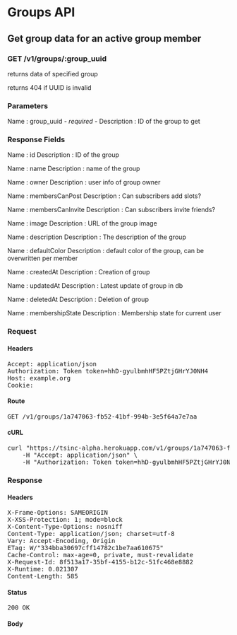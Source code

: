 # Groups API

## Get group data for an active group member

### GET /v1/groups/:group_uuid

returns data of specified group

returns 404 if UUID is invalid



### Parameters

Name : group_uuid *- required -*
Description : ID of the group to get


### Response Fields

Name : id
Description : ID of the group

Name : name
Description : name of the group

Name : owner
Description : user info of group owner

Name : membersCanPost
Description : Can subscribers add slots?

Name : membersCanInvite
Description : Can subscribers invite friends?

Name : image
Description : URL of the group image

Name : description
Description : The description of the group

Name : defaultColor
Description : default color of the group, can be overwritten per member

Name : createdAt
Description : Creation of group

Name : updatedAt
Description : Latest update of group in db

Name : deletedAt
Description : Deletion of group

Name : membershipState
Description : Membership state for current user

### Request

#### Headers

<pre>Accept: application/json
Authorization: Token token=hhD-gyulbmhHF5PZtjGHrYJ0NH4
Host: example.org
Cookie: </pre>

#### Route

<pre>GET /v1/groups/1a747063-fb52-41bf-994b-3e5f64a7e7aa</pre>

#### cURL

<pre class="request">curl &quot;https://tsinc-alpha.herokuapp.com/v1/groups/1a747063-fb52-41bf-994b-3e5f64a7e7aa&quot; -X GET \
	-H &quot;Accept: application/json&quot; \
	-H &quot;Authorization: Token token=hhD-gyulbmhHF5PZtjGHrYJ0NH4&quot;</pre>

### Response

#### Headers

<pre>X-Frame-Options: SAMEORIGIN
X-XSS-Protection: 1; mode=block
X-Content-Type-Options: nosniff
Content-Type: application/json; charset=utf-8
Vary: Accept-Encoding, Origin
ETag: W/&quot;334bba30697cff14782c1be7aa610675&quot;
Cache-Control: max-age=0, private, must-revalidate
X-Request-Id: 8f513a17-35bf-4155-b12c-51fc468e8882
X-Runtime: 0.021307
Content-Length: 585</pre>

#### Status

<pre>200 OK</pre>

#### Body

```javascript

```
